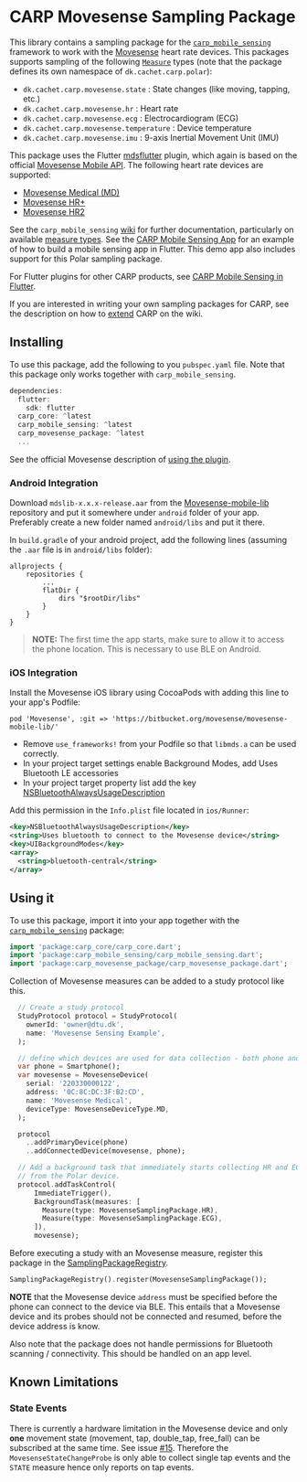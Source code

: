 # CARP Movesense Sampling Package

This library contains a sampling package for
the [`carp_mobile_sensing`](https://pub.dartlang.org/packages/carp_mobile_sensing) framework
to work with the [Movesense](https://www.movesense.com/) heart rate devices.
This packages supports sampling of the following [`Measure`](https://pub.dev/documentation/carp_core/latest/carp_core_protocols/Measure-class.html) types (note that the package defines its own namespace of `dk.cachet.carp.polar`):

* `dk.cachet.carp.movesense.state` : State changes (like moving, tapping, etc.)
* `dk.cachet.carp.movesense.hr` : Heart rate
* `dk.cachet.carp.movesense.ecg` : Electrocardiogram (ECG)
* `dk.cachet.carp.movesense.temperature` : Device temperature
* `dk.cachet.carp.movesense.imu` : 9-axis Inertial Movement Unit (IMU)

This package uses the Flutter [mdsflutter](https://pub.dev/packages/mdsflutter) plugin, which again is based on the official [Movesense Mobile API](https://www.movesense.com/docs/mobile/mobile_sw_overview/).
The following heart rate devices are supported:

* [Movesense Medical (MD)](https://www.movesense.com/product/movesense-medical-mdr/)
* [Movesense HR+](https://www.movesense.com/product/movesense-sensor-hr/)
* [Movesense HR2](https://www.movesense.com/product/movesense-sensor-hr2/)

See the `carp_mobile_sensing` [wiki](https://github.com/cph-cachet/carp.sensing-flutter/wiki) for further documentation, particularly on available [measure types](https://github.com/cph-cachet/carp.sensing-flutter/wiki/A.-Measure-Types).
See the [CARP Mobile Sensing App](https://github.com/cph-cachet/carp.sensing-flutter/tree/master/apps/carp_mobile_sensing_app) for an example of how to build a mobile sensing app in Flutter.
This demo app also includes support for this Polar sampling package.

For Flutter plugins for other CARP products, see [CARP Mobile Sensing in Flutter](https://github.com/cph-cachet/carp.sensing-flutter).

If you are interested in writing your own sampling packages for CARP, see the description on
how to [extend](https://github.com/cph-cachet/carp.sensing-flutter/wiki/4.-Extending-CARP-Mobile-Sensing) CARP on the wiki.

## Installing

To use this package, add the following to you `pubspec.yaml` file. Note that
this package only works together with `carp_mobile_sensing`.

`````dart
dependencies:
  flutter:
    sdk: flutter
  carp_core: ^latest
  carp_mobile_sensing: ^latest
  carp_movesense_package: ^latest
  ...
`````

See the official Movesense description of [using the plugin](https://pub.dev/packages/mdsflutter#additional-steps-for-using-the-plugin).

### Android Integration

Download `mdslib-x.x.x-release.aar` from the [Movesense-mobile-lib](https://bitbucket.org/movesense/movesense-mobile-lib/src/master/) repository and put it somewhere under `android` folder of your app. Preferably create a new folder named `android/libs` and put it there.

In `build.gradle` of your android project, add the following lines (assuming the `.aar` file is in `android/libs` folder):

```grafle
allprojects {
    repositories {
        ...
        flatDir {
            dirs "$rootDir/libs"
        }
    }
}
```

> **NOTE:** The first time the app starts, make sure to allow it to access the phone location.
This is necessary to use BLE on Android.

### iOS Integration

Install the Movesense iOS library using CocoaPods with adding this line to your app's Podfile:

```pod
pod 'Movesense', :git => 'https://bitbucket.org/movesense/movesense-mobile-lib/'
```

* Remove `use_frameworks!` from your Podfile so that `libmds.a` can be used correctly.
* In your project target settings enable Background Modes, add Uses Bluetooth LE accessories
* In your project target property list add the key [NSBluetoothAlwaysUsageDescription](https://developer.apple.com/documentation/bundleresources/information_property_list/nsbluetoothalwaysusagedescription)

Add this permission in the `Info.plist` file located in `ios/Runner`:

```xml
<key>NSBluetoothAlwaysUsageDescription</key>
<string>Uses bluetooth to connect to the Movesense device</string>
<key>UIBackgroundModes</key>
<array>
  <string>bluetooth-central</string>
</array>
```

## Using it

To use this package, import it into your app together with the
[`carp_mobile_sensing`](https://pub.dartlang.org/packages/carp_mobile_sensing) package:

`````dart
import 'package:carp_core/carp_core.dart';
import 'package:carp_mobile_sensing/carp_mobile_sensing.dart';
import 'package:carp_movesense_package/carp_movesense_package.dart';
`````

Collection of Movesense measures can be added to a study protocol like this.

```dart
  // Create a study protocol
  StudyProtocol protocol = StudyProtocol(
    ownerId: 'owner@dtu.dk',
    name: 'Movesense Sensing Example',
  );

  // define which devices are used for data collection - both phone and eSense
  var phone = Smartphone();
  var movesense = MovesenseDevice(
    serial: '220330000122',
    address: '0C:8C:DC:3F:B2:CD',
    name: 'Movesense Medical',
    deviceType: MovesenseDeviceType.MD,
  );

  protocol
    ..addPrimaryDevice(phone)
    ..addConnectedDevice(movesense, phone);

  // Add a background task that immediately starts collecting HR and ECG data
  // from the Polar device.
  protocol.addTaskControl(
      ImmediateTrigger(),
      BackgroundTask(measures: [
        Measure(type: MovesenseSamplingPackage.HR),
        Measure(type: MovesenseSamplingPackage.ECG),
      ]),
      movesense);
````

Before executing a study with an Movesense measure, register this package in the
[SamplingPackageRegistry](https://pub.dartlang.org/documentation/carp_mobile_sensing/latest/runtime/SamplingPackageRegistry.html).

`````dart
SamplingPackageRegistry().register(MovesenseSamplingPackage());
`````

**NOTE** that the Movesense device `address` must be specified before the phone can connect to the device via BLE. This entails that a Movesense device and its probes should not be connected and resumed, before the device address is know.

Also note that the package does not handle permissions for Bluetooth scanning / connectivity.
This should be handled on an app level.

## Known Limitations

### State Events

There is currently a hardware limitation in the Movesense device and only **one** movement state (movement, tap, double_tap, free_fall) can be subscribed at the same time.
See issue [#15](https://github.com/petri-lipponen-movesense/mdsflutter/issues/15).
Therefore the `MovesenseStateChangeProbe` is only able to collect single tap events and the `STATE` measure hence only reports on tap events.
